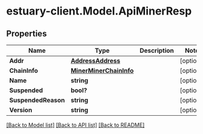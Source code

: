 # estuary-client.Model.ApiMinerResp
## Properties

Name | Type | Description | Notes
------------ | ------------- | ------------- | -------------
**Addr** | [**AddressAddress**](AddressAddress.md) |  | [optional] 
**ChainInfo** | [**MinerMinerChainInfo**](MinerMinerChainInfo.md) |  | [optional] 
**Name** | **string** |  | [optional] 
**Suspended** | **bool?** |  | [optional] 
**SuspendedReason** | **string** |  | [optional] 
**Version** | **string** |  | [optional] 

[[Back to Model list]](../README.md#documentation-for-models) [[Back to API list]](../README.md#documentation-for-api-endpoints) [[Back to README]](../README.md)

